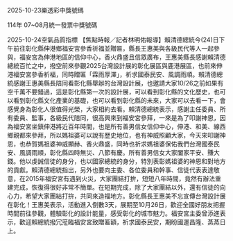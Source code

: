 
2025-10-23樂透彩中獎號碼

                                
114年 07~08月統一發票中獎號碼
                             
2025-10-24空氣品質指標
                              【焦點時報／記者林明佑報導】賴清德總統今(24)日下午前往彰化縣伸港鄉福安宮參香祈福並贈匾，縣長王惠美與各級民代等人一起參與，福安宮為伸港地區的信仰中心，香火鼎盛且信眾廣布，王惠美縣長感謝賴清德總統百忙之中，撥空前來參觀2025台灣設計展的彰化展區與鹿港展區，也前來伸港福安宮參香祈福，同時贈匾「霖雨厚澤」，祈求國泰民安、風調雨順。賴清德總統感謝王惠美縣長陪同看彰化縣舉辦的台灣設計展，也邀請大家10/26之前如果有空千萬不要錯過，這是彰化縣第一次的設計展，可以看到彰化縣的文化歷史，也可以看到彰化縣文化產業的基礎，也可以看到彰化縣的未來，大家可以去看一下，會感覺身為彰化人很值得光榮，大家相約去看。賴清德總統表示，感謝主任委員、所有委員、監事，各級民代陪同，很高興來到福安宮參拜，一來是為了叩謝神恩，因為福安宮坐鎮伸港將近百年時間，也是所有善男信女信仰中心，伸港、和美、線西鄉親都來參拜，所以媽祖婆可以說有歷史地位，也有神威照顧大家，今天來叩謝神恩，也恭賀媽祖婆神威顯赫、香火鼎盛，同時也祈求媽祖婆保佑我們台灣國泰民安、風調雨順，彰化縣四時無災、八節有慶。所有善男信女大家闔家平安、賺大錢。他以虔誠信徒的身分，也以國家總統的身分，特別表彰媽祖婆的神恩和對地方的貢獻。賴清德總統指出，另外也要向主委、各位委員和幹事、信徒代表表達敬意，在2015年福安宮有遇到火災，大家團結打拚，短短八年時間，竟然有辦法重建完成，恢復得很好非常不簡單。在短期完成，除了大家團結以外，還有信徒的向心力，希望大家團結打拚，共同來造福地方。彰化縣長王惠美不忘宣傳台灣設計展在彰化！王惠美表示，活動進入倒數3天，展期至10月26日，歡迎全國好朋友把握時間前往參觀，體驗彰化的設計能量，感受彰化的城市魅力。福安宮主委曾添進表示，歡迎賴總統撥冗蒞臨福安宮致贈匾額，祈求國泰民安，期盼國運昌隆、蒸蒸日上。